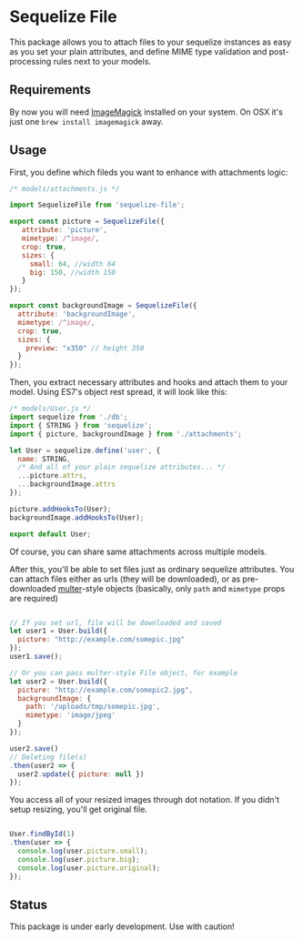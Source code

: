 # Sequelize File

This package allows you to attach files to your sequelize instances as easy as you set your plain attributes, and define MIME type validation and post-processing rules next to your models.

## Requirements
By now you will need [ImageMagick](http://www.imagemagick.org/script/index.php) installed on your system. On OSX it's just one `brew install imagemagick` away.


## Usage
First, you define which fileds you want to enhance with attachments logic:

```javascript
/* models/attachments.js */

import SequelizeFile from 'sequelize-file';

export const picture = SequelizeFile({
   attribute: 'picture',
   mimetype: /^image/,
   crop: true,
   sizes: {
     small: 64, //width 64
     big: 150, //width 150
   }
});

export const backgroundImage = SequelizeFile({
  attribute: 'backgroundImage',
  mimetype: /^image/,
  crop: true,
  sizes: {
    preview: "x350" // height 350
  }
});

```
Then, you extract necessary attributes and hooks and attach them to your model. Using ES7's object rest spread, it will look like this:

```javascript
/* models/User.js */
import sequelize from './db';
import { STRING } from 'sequelize';
import { picture, backgroundImage } from './attachments';

let User = sequelize.define('user', {
  name: STRING,
  /* And all of your plain sequelize attributes... */
  ...picture.attrs,
  ...backgroundImage.attrs
});

picture.addHooksTo(User);
backgroundImage.addHooksTo(User);

export default User;
```
Of course, you can share same attachments across multiple models.

After this, you'll be able to set files just as ordinary sequelize attributes. You can attach files either as urls (they will be downloaded), or as pre-downloaded [multer](https://github.com/expressjs/multer)-style objects (basically, only `path` and `mimetype` props are required)

```javascript

// If you set url, file will be downloaded and saved
let user1 = User.build({
  picture: "http://example.com/somepic.jpg"
});
user1.save();

// Or you can pass multer-style File object, for example
let user2 = User.build({
  picture: "http://example.com/somepic2.jpg",
  backgroundImage: {
    path: '/uploads/tmp/somepic.jpg',
    mimetype: 'image/jpeg'
  }
});

user2.save()
// Deleting file(s)
.then(user2 => {
  user2.update({ picture: null })
});


```
You access all of your resized images through dot notation. If you didn't setup resizing, you'll get original file.

```javascript

User.findById(1)
.then(user => {
  console.log(user.picture.small);
  console.log(user.picture.big);
  console.log(user.picture.original);
});

```

## Status

This package is under early development. Use with caution!

